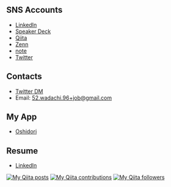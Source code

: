 ## SNS Accounts

- [LinkedIn](https://linkedin.com/in/yamatatsu109)
- [Speaker Deck](https://speakerdeck.com/YamaTatsu10969)
- [Qiita](https://qiita.com/yamatatsu10969)
- [Zenn](https://zenn.dev/yamatatsu10969)
- [note](https://note.com/yamatatsu10969)
- [Twitter](https://twitter.com/yamatatsu109_ja)

## Contacts

- [Twitter DM](https://twitter.com/yamatatsu109_ja)
- Email: 52.wadachi.96+job@gmail.com

## My App

- [Oshidori](https://oshidori-bbdb1.firebaseapp.com/)

## Resume

- [LinkedIn](https://linkedin.com/in/yamatatsu109)

[![My Qiita posts](https://qiita-badge.apiapi.app/s/yamatatsu10969/posts.svg)](http://qiita.com/yamatatsu10969)
[![My Qiita contributions](https://qiita-badge.apiapi.app/s/yamatatsu10969/contributions.svg)](http://qiita.com/yamatatsu10969)
[![My Qiita followers](https://qiita-badge.apiapi.app/s/yamatatsu10969/followers.svg)](http://qiita.com/yamatatsu10969)

<!--
<a href="https://github.com/anuraghazra/github-readme-stats">
  <img align="left" src="https://github-readme-stats.vercel.app/api?username=YamaTatsu10969&count_private=true&show_icons=true&theme=dracula" />
</a>
<a href="https://github.com/anuraghazra/github-readme-stats">
  <img align="left" src="https://github-readme-stats.vercel.app/api/top-langs/?username=YamaTatsu10969&hide=html,css&theme=dracula" />
</a>
-->

<!--
**YamaTatsu10969/YamaTatsu10969** is a ✨ _special_ ✨ repository because its `README.md` (this file) appears on your GitHub profile.

Here are some ideas to get you started:

- 🔭 I’m currently working on ...
- 🌱 I’m currently learning ...
- 👯 I’m looking to collaborate on ...
- 🤔 I’m looking for help with ...
- 💬 Ask me about ...
- 📫 How to reach me: ...
- 😄 Pronouns: ...
- ⚡ Fun fact: ...
-->
